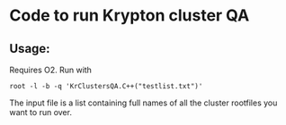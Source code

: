 # Code to run Krypton cluster QA

## Usage:
Requires O2. Run with
```
root -l -b -q 'KrClustersQA.C++("testlist.txt")'
```
The input file is a list containing full names of all the cluster rootfiles you want to run over.
